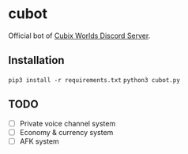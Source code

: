 # cubot
Official bot of [Cubix Worlds Discord Server](https://discord.gg/8XByfRES7n).

## Installation

`pip3 install -r requirements.txt`
`python3 cubot.py`

## TODO

- [ ] Private voice channel system
- [ ] Economy & currency system
- [ ] AFK system
